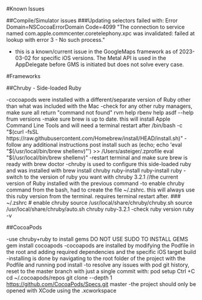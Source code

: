 #Known Issues

##Compile/Simulator issues
###Updating selectors failed with: Error Domain=NSCocoaErrorDomain Code=4099 "The connection to service named com.apple.commcenter.coretelephony.xpc was invalidated: failed at lookup with error 3 - No such process."
 - this is a known/current issue in the GoogleMaps framework as of 2023-03-02 for specific iOS versions.  The Metal API is used in the AppDelegate before GMS is initiated but does not solve every case.

#Frameworks

##Chruby - Side-loaded Ruby

-cocoapods were installed with a different/separate version of Ruby other than what was included with the Mac
-check for any other ruby managers, make sure all return "command not found"
    rvm help
    rbenv help
    asdf --help
    frum versions
-make sure brew is up to date.  this will install Apple Command Line Tools and will need a terminal restart after
    /bin/bash -c "$(curl -fsSL https://raw.githubusercontent.com/Homebrew/install/HEAD/install.sh)"
-follow any additional instructions post install such as
    (echo; echo 'eval "$(/usr/local/bin/brew shellenv)"') >> /Users/asteiger/.zprofile
    eval "$(/usr/local/bin/brew shellenv)"
-restart terminal and make sure brew is ready with
    brew doctor
-chruby is used to configure this side-loaded ruby and was installed with
    brew install chruby ruby-install
    ruby-install ruby
-switch to the version of ruby you want with
    chruby 3.2.1 //the current version of Ruby installed with the previous command
-to enable chruby command from the bash, had to create the file ~/.zshrc.  this will always use this ruby version from the terminal.  requires terminal restart after.
    ### ~/.zshrc
    # enable chruby
    source /usr/local/share/chruby/chruby.sh
    source /usr/local/share/chruby/auto.sh
    chruby ruby-3.2.1
-check ruby version
    ruby -v

    
##CocoaPods

-use chruby+ruby to install gems DO NOT USE SUDO TO INSTALL GEMS
    gem install cocoapods
-cocoapods are installed by modifying the Podfile in the root and adding required dependencies and the specific iOS target build
-installing is done by navigating to the root folder of the project with the Podfile and running
    pod install
-to resolve any issues with pod git history, reset to the master branch with just a single commit with:
    pod setup
    Ctrl +C
    cd ~/.cocoapods/repos
    git clone --depth 1 https://github.com/CocoaPods/Specs.git master
-the project should only be opened with XCode using the .xcworkspace

